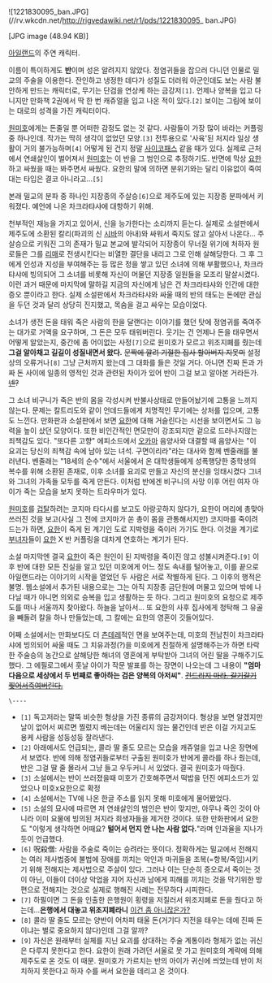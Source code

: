 ![1221830095_ban.JPG](//rv.wkcdn.net/http://rigvedawiki.net/r1/pds/1221830095_
ban.JPG)

[JPG image (48.94 KB)]

[아일랜드](%EC%95%84%EC%9D%BC%EB%9E%9C%EB%93%9C%28%EB%A7%8C%ED%99%94%29.md)의 주연
캐릭터.

이름이 특이하게도 **반**이며 성은 알려지지 않았다. 정염귀들을 잡으러 다니던 인물로 밀교의 주술을 이용한다. 잔인하고 냉정한 데다가
성질도 더러워 아군인데도 보는 사람 불안하게 만드는 캐릭터로, 무기는 단검을 연상케 하는 금강저`[1]`. 언제나 양복을 입고 다니지만
만화책 2권에서 딱 한 번 캐쥬얼을 입고 나온 적이 있다.`[2]` 보이는 그림에 보이는 대로의 성격을 가진 캐릭터이다.  

[원미호](%EC%9B%90%EB%AF%B8%ED%98%B8.md)에게는 돈줄일 뿐 어떠한 감정도 없는 것 같다. 사람들이 가장 많이
바라는 커플링 중 하나인데. 작가는 딱히 생각이 없었던 모양.`[3]` 전투용으로 '사육'된 처지라 일상 생활이 거의 불가능하며`[4]`
어떻게 된 건지 정말 [사이코패스](%EC%82%AC%EC%9D%B4%EC%BD%94%ED%8C%A8%EC%8A%A4.md) 같을 때가
있다. 실제로 근처에서 연쇄살인이 벌어져서 [원미호](%EC%9B%90%EB%AF%B8%ED%98%B8.md)는 이 반을 그 범인으로
추정하기도. 반면에 막상 [요한](%EC%9A%94%ED%95%9C.md)하고 싸웠을 때는 봐주면서 싸웠다. 요한의 말에 의하면
분위기와는 달리 이유없이 죽여대는 타입은 결코 아니라고...`[5]`

본래 밀교의 분파 중 하나인 지장종의 주살승`[6]`으로 제주도에 있는 지장종 분파에서 키워졌다. 예언에 나온 차크라탸샤에 대항하기 위해.

천부적인 재능을 가지고 있어서, 신을 능가한다는 소리까지 듣는다. 실제로 소설판에서 제주도에 소환된 칼리(파괴의 신
[시바](%EC%8B%9C%EB%B0%94.md)의 아내)와 싸워서 죽지도 않고 살아서 나온다... 주살승으로 키워진 그의 존재가 밀교
본교에 발각되어 지장종이 무너질 위기에 처하자 원로들은 그를 [리매](%EB%A6%AC%EB%A7%A4.md)로 전생시킨다는 비열한
결단을 내리고 그로 인해 살해당한다. 그 후 그에게 인성과 지성을 부여해주는 등 많은 정을 쌓고 있던 소녀에 의해 부활했으나, 차크라탸샤에
빙의되어 그 소녀를 비롯해 자신이 머물던 지장종 일원들을 모조리 말살시켰다. 이런 과거 때문에 마지막에 말하길 지금의 자신에게 남은 건
차크라탸샤와 인간에 대한 증오 뿐이라고 한다. 실제 소설판에서 차크라탸샤와 싸울 때의 반의 태도는 돈에만 관심을 두던 것과 달리 상당히
진지했고, 목숨을 걸고 싸우는 모습이었다.

소녀가 생전 돈을 태워 죽은 사람의 한을 달랜다는 이야기를 했던 탓에 정염귀를 죽여주는 대가로 거액을 요구하며, 그 돈은 모두 태워버린다.
웃기는 건 언제나 돈을 태우면서 어떻게 알았는지, 중간에 좀 어이없는 사정`[7]`으로 원미호가 모르고 위조지폐를 줬는데 **그걸 알아채고
길길이 성질내면서 왔다.** <del>문짝에 깔려 기절한 집사 할아버지 지못미</del> 설정상의 오류거나`[8]` 그냥 근처까지 왔는데 그
대화를 들은 것일 거다. 아니면 진짜 돈과 가짜 돈 사이에 일종의 영적인 것과 관련된 차이가 있어 반이 그걸 보고 알아본 거라든가.
<del>[넨](%EB%84%A8.md)?</del>

그 소녀 비구니가 죽은 반의 몸을 각성시켜 반불사상태로 만들어놨기에 고통을 느끼지 않는다. 문제는 칼트리도와 같이 언데드들에게 치명적인
무기에는 상처를 입으며, 고통도 느낀다. 만화판과 소설판에서 보면 [요한](%EC%9A%94%ED%95%9C.md)에 대해 거슬린다는
시선을 보이면서도 그 능력을 높이 샀던 모양이다. 또한 비인간적인 면모만이 강조되지만 겉으로 드러나지않는 죄책감도 있다. "또다른 고향"
에피소드에서 [오카마](%EC%98%A4%EC%B9%B4%EB%A7%88.md) 음양사와 대결할 때 음양사는 "이 요괴는 당신의 죄책감
속에 남아 있는 녀석. 구면이리라"라는 대사와 함께 벤줄래를 불러낸다. 벤줄래는 "18세의 순수"에서 서울에서 온 대학생들에게 성폭행당한
중학생의 복수를 위해 소환된 존재로, 이후 소녀를 요괴로 만들고 자신의 분신을 잉태시켰다 그녀와 그녀의 가족들 모두를 죽게 만든다. 이처럼
반에겐 비구니의 사망 이후 어린 여자 아이가 죽는 모습을 보지 못하는 트라우마가 있다.

[원미호](%EC%9B%90%EB%AF%B8%ED%98%B8.md)를 [겁탈](%EA%B2%81%ED%83%88.md)하려는
코지마 타다시를 보고도 아랑곳하지 않다가, 요한이 머리에 총맞아 쓰러진 것을 보고(사실 그 전에 코지마가 쏜 총이 몸을 관통해서지만)
코지마를 죽이려 드는가 하면, [요한](%EC%9A%94%ED%95%9C.md)이 죽게 된 계기인 도로 지박령을 죽이러 가기도 한다.
이것을 계기로 [부녀자](%EB%B6%80%EB%85%80%EC%9E%90.md)들이
[요한](%EC%9A%94%ED%95%9C.md) X 반 커플링을 대차게 연호하는 계기가 된다.

소설 마지막엔 결국 [요한](%EC%9A%94%ED%95%9C.md)이 죽은 원인이 된 지박령을 죽이진 않고 성불시켜준다.`[9]`
이후 반에 대한 모든 진실을 알고 있던 미호에게 어느 정도 속내를 털어놓고, 이를 끝으로 아일랜드라는 이야기의 시작을 열었던 두 사람은 서로
작별하게 된다. 그 이후의 행적은 불명. 웹소설에서 추가된 내용으로는 그는 아직 지장종 금단원에 머물고 있으며 밖에 나다닐 때가 아니면
의외로 승복을 입고 생활하는 듯 하다. 그리고 원미호의 요청으로 제주도를 떠나 서울까지 찾아왔다. 하늘을 날아서... 또 요한의 사후
집사에게 청탁해 그 유골을 빼돌려 칼을 하나 만들었는데, 그 칼에는 요한의 영혼이 깃들어있다.

어째 소설에서는 만화보다도 더 [츤데레](%EC%B8%A4%EB%8D%B0%EB%A0%88.md)적인 면을 보여주는데, 미호의 전남친이
차크라타샤에 빙의되어 싸울 때도 그 치유과정(?)을 미호에게 친절하게 설명해주는가 하면 타락한 주술승의 농간으로 살해당한 해녀의 영혼에게
부탁받아 그녀의 어린 딸을 구해주기도 했다. 그 에필로그에서 훗날 아이가 작문 발표를 하는 장면이 나오는데 그 내용이 **"엄마 다음으로
세상에서 두 번째로 좋아하는 검은 양복의 아저씨"**. <del>[건드리지 마라. 갈기갈기 찢어서죽여버린다.](%EC%95%84%EC%A0%80%EC%94%A8%28%EC%98%81%ED%99%94%29.md)</del>

`\----`

  * `[1]` 독고저라는 말뚝 비슷한 형상을 가진 종류의 금강저이다. 형상을 보면 알겠지만 날이 없어서 찌르면 찔렀지 베는데는 어울리지 않는 물건인데 반은 이걸 가지고도 용케 사람을 성둥성둥 잘라낸다.
  * `[2]` 아래에서도 언급되는, 콜라 딸 줄도 모르는 모습을 캐쥬얼을 입고 나온 장면에서 보였다. 반에 의해 정염귀들로부터 구출된 원미호가 반에게 콜라를 하나 줬는데, 반은 그걸 딸 줄 몰라서 그냥 들고 우두커니 서 있었다. 결국 원미호가 따줬다.
  * `[3]` 소설에서는 반이 쓰러졌을때 미호가 간호해주면서 떡밥을 던진 에피소드가 있었으나 미호x요한으로 확정
  * `[4]` 소설에서는 TV에 나온 한글 주소를 읽지 못해 미호에게 물어봤었다.
  * `[5]` 소설의 묘사에 따르면 저 연쇄살인의 범인은 반이 맞지만, 아무나 죽인 것이 아니라 이미 요물에 빙의된 처지라 희생자들을 제거한 것이다. 또한 만화판에서 요한도 "이렇게 생각하면 어때요? **털어서 먼지 안 나는 사람 없다.**"라며 인과율을 지나가듯이 언급했다.
  * `[6]` 呪殺僧: 사람을 주술로 죽이는 승려라는 뜻이다. 정확하게는 밀교에서 전해지는 여러 제사법중에 불법에 장애를 끼치는 악인과 마귀들을 조복(=항복/죽임)시키기 위해 전해지는 제사법으로 주살이 있다. 그러나 이는 단순히 증오로서 죽이는 것이 아닌, 이들이 더이상 악업을 지어 자신과 남에게 피해를 끼치는 것을 막기위한 방편으로 전해지는 것으로 실제로 행해진 사례는 전무하다 시피한다.
  * `[7]` 하필이면 그 돈을 인출한 은행원이 횡령을 저질러서 위조지폐로 돈을 줬다고 하는데…**은행에서 대놓고 위조지폐라니** [이건 좀 아니잖은가?](%EC%84%A4%EC%A0%95%EA%B5%AC%EB%A9%8D.md)
  * `[8]` 콜라 딸 줄도 모르는 양반이 어차피 태울 돈(거기다 지전을 태우는 데에 진짜 돈이냐는 별로 중요하지 않다)인데 그걸 알까?
  * `[9]` 자신은 원래부터 실체를 지닌 요괴를 상대하는 주술 계통이라 형체가 없는 귀신은 다루지 못한다고 한다. 요한이 원래 가려던 서울로 못 가고 원미호의 계략에 의해 제주도로 온 것도 이 때문. 원미호가 가르치는 반의 아이가 귀신에 씌었는데 반이 처치하지 못한다고 하자 수를 써서 요한을 데리고 온 것이다.

